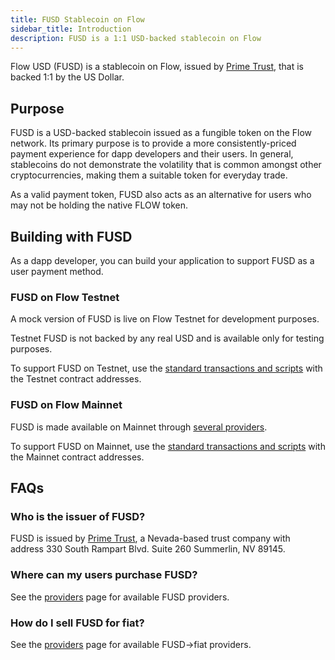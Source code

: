 ```yaml
---
title: FUSD Stablecoin on Flow
sidebar_title: Introduction
description: FUSD is a 1:1 USD-backed stablecoin on Flow
---
```


Flow USD (FUSD) is a stablecoin on Flow, 
issued by [Prime Trust](https://www.primetrust.com/), 
that is backed 1:1 by the US Dollar.

## Purpose

FUSD is a USD-backed stablecoin issued as a fungible 
token on the Flow network. Its primary purpose is to provide 
a more consistently-priced payment experience for dapp developers 
and their users. In general, stablecoins do not demonstrate 
the volatility that is common amongst other cryptocurrencies, 
making them a suitable token for everyday trade.

As a valid payment token, FUSD also acts as an alternative for users who may not be holding the native FLOW token.

## Building with FUSD

As a dapp developer, you can build your application to support
FUSD as a user payment method.

### FUSD on Flow Testnet

A mock version of FUSD is live on Flow Testnet for development purposes.

Testnet FUSD is not backed by any real USD and is available
only for testing purposes.

To support FUSD on Testnet, use the [standard transactions and scripts](/fusd/transactions) with the
Testnet contract addresses.

### FUSD on Flow Mainnet

FUSD is made available on Mainnet through [several providers](/fusd/providers/#mainnet).

To support FUSD on Mainnet, use the [standard transactions and scripts](/fusd/transactions) with the
Mainnet contract addresses.

## FAQs

### Who is the issuer of FUSD?

FUSD is issued by [Prime Trust](https://www.primetrust.com/), 
a Nevada-based trust company with address 330 South Rampart Blvd. Suite 260
Summerlin, NV 89145.

### Where can my users purchase FUSD?

See the [providers](/fusd/providers/) page for available FUSD providers.

### How do I sell FUSD for fiat?

See the [providers](/fusd/providers/) page for available FUSD->fiat providers.
